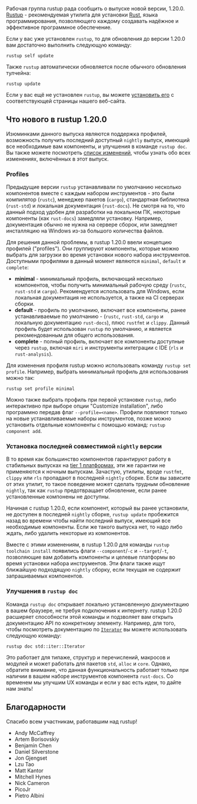 Рабочая группа rustup рада сообщить о выпуске новой версии, 1.20.0. [Rustup](https://rustup.rs) - рекомендуемая утилита для установки [Rust](https://www.rust-lang.org), языка программирования, позволяющего каждому создавать надёжное и эффективное программное обеспечение.

Если у вас уже установлен `rustup`, то для обновления до версии 1.20.0 вам достаточно выполнить следующую команду:

```
rustup self update
```

Также `rustup` автоматически обновляется после обычного обновления тулчейна:

```
rustup update
```

Если у вас ещё не установлен `rustup`, вы можете [установить его](https://rustup.rs) с соответствующей страницы нашего веб-сайта.

## Что нового в rustup 1.20.0

Изюминками данного выпуска являются поддержка профилей, возможность получить последний доступный `nightly` выпуск, имеющий все необходимые вам компоненты, и улучшения в команде `rustup doc`. Вы также можете посмотреть [список изменений](https://github.com/rust-lang/rustup.rs/blob/master/CHANGELOG.md), чтобы узнать обо всех изменениях, включённых в этот выпуск.

### Profiles

Предыдущие версии `rustup` устанавливали по умолчанию несколько компонентов вместе с каждым набором инструментов - это были компилятор (`rustc`), менеджер пакетов (`cargo`), стандартная библиотека (`rust-std`) и локальная документация (`rust-docs`). Не смотря на то, что данный подход удобен для разработки на локальном ПК, некоторые компоненты (как `rust-docs`) замедляли установку. Например, документация обычно не нужна на сервере сборок, или замедляет инсталляцию на Windows из-за большого количества файлов.

Для решения данной проблемы, в rustup 1.20.0 ввели концепцию профилей ("profiles"). Они группируют компоненты, которые можно выбрать для загрузки во время установки нового набора инструментов. Доступными профилями в данный момент являются `minimal`, `default` и `complete`:

- **minimal** - минимальный профиль, включающий несколько компонентов, чтобы получить минимальный рабочую среду (`rustc`, `rust-std` и `cargo`). Рекомендуется использовать для Windows, если локальная документация не используется, а также на CI серверах сборки.
- **default** - профиль по умолчанию, включает все компоненты, ранее устанавливаемые по умолчанию - (`rustc`, `rust-std`, `cargo` и локальную документацию `rust-docs`), плюс `rustfmt` и `clippy`. Данный профиль будет использован `rustup` по умолчанию, и является рекомендованным для общего использования.
- **complete** - полный профиль, включает все компоненты доступные через `rustup`, включая `miri` и инструменты интеграции с IDE (`rls` и `rust-analysis`).

Для изменения профиля rustup можно использовать команду `rustup set profile`. Например, выбрать минимальный профиль для использования можно так:

```
rustup set profile minimal
```

Можно также выбрать профиль при первой установке `rustup`, либо интерактивно при выборе опции "Customize installation", либо программно передав флаг `--profile=<name>`. Профили повлияют только на новые устанавливаемые наборы инструментов, позже можно установить отдельные компоненты с помощью команд: `rustup component add`.

### Установка последней совместимой `nightly` версии

В то время как большинство компонентов гарантируют работу в стабильных выпусках на [tier 1 платформах](https://forge.rust-lang.org/release/platform-support.html), эти же гарантии не применяются к ночным выпускам. Зачастую, утилиты, вроде `rustfmt`, `clippy` или `rls` пропадают в последней `nightly` сборке. Если вы зависите от этих утилит, то такое поведение может сделать трудным обновление `nightly`, так как `rustup` предотвращает обновление, если ранее установленные компонены не доступны.

Начиная с rustup 1.20.0, если компонент, который вы ранее установили, не доступен в последней `nightly` сборке, `rustup update` пробежится назад во времени чтобы найти последний выпуск, имеющий все необходимые компоненты. Если же такого выпуска нет, то надо либо ждать, либо удалить некоторые из компонентов.

Вместе с этими изменениям, в rustup 1.20.0 для команды `rustup toolchain install` появились флаги `--component`/`-c` и `--target`/`-t`, позволяющие вам добавить компоненты и целевые платформы во время установки набора инструментов. Эти флаги также ищут ближайшую подходящую `nightly` сборку, если текущая не содержит запрашиваемых компонентов.

### Улучшения в `rustup doc`

Команда `rustup doc` открывает локально установленную документацию в вашем браузере, не требуя подключения к интернету. rustup 1.20.0 расширяет способности этой команды и подзволяет вам открыть документацию API по конкретному элементу. Например, для того, чтобы посмотреть документацию по [`Iterator`](https://doc.rust-lang.org/std/iter/trait.Iterator.html) вы можете использовать следующую команду:

```
rustup doc std::iter::Iterator
```

Это работает для типаже, структур и перечислений, макросов и модулей и может работать для пакетов `std`, `alloc` и `core`. Однако, обратите внимание, что данная функциональность работает только при наличии в вашем наборе инструментов компонента `rust-docs`. Со временем мы улучшим UX команды и если у вас есть идеи, то дайте нам знать!

## Благодарности

Спасибо всем участникам, работавшим над rustup!

- Andy McCaffrey
- Artem Borisovskiy
- Benjamin Chen
- Daniel Silverstone
- Jon Gjengset
- Lzu Tao
- Matt Kantor
- Mitchell Hynes
- Nick Cameron
- PicoJr
- Pietro Albini
